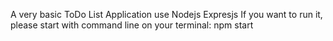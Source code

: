 A very basic ToDo List Application use Nodejs Expresjs
If you want to run it, please start with command line on your terminal:
     npm start